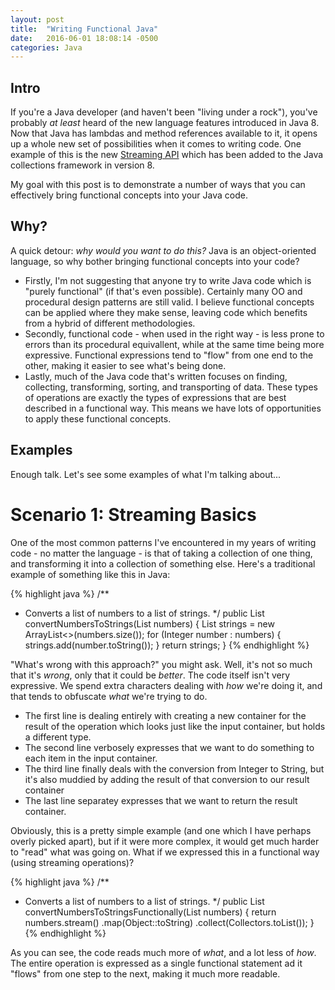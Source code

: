 ```yaml
---
layout: post
title:  "Writing Functional Java"
date:   2016-06-01 18:08:14 -0500
categories: Java
---
```


## Intro
If you're a Java developer (and haven't been "living under a rock"), you've probably _at least_ heard of the new language features introduced in Java 8.
Now that Java has lambdas and method references available to it, it opens up a whole new set of possibilities when it comes to writing code.
One example of this is the new [Streaming API](http://www.oracle.com/technetwork/articles/java/ma14-java-se-8-streams-2177646.html) which has been added
to the Java collections framework in version 8.

My goal with this post is to demonstrate a number of ways that you can effectively bring functional concepts into your Java code.

## Why?
A quick detour: _why would you want to do this?_ Java is an object-oriented language, so why bother bringing functional concepts into your code?

* Firstly, I'm not suggesting that anyone try to write Java code which is "purely functional" (if that's even possible). Certainly many OO and procedural
design patterns are still valid. I believe functional concepts can be applied where they make sense, leaving code which benefits from a hybrid of
different methodologies.
* Secondly, functional code - when used in the right way - is less prone to errors than its procedural equivallent, while at the same time being more expressive.
Functional expressions tend to "flow" from one end to the other, making it easier to see what's being done.
* Lastly, much of the Java code that's written focuses on finding, collecting, transforming, sorting, and transporting of data.
These types of operations are exactly the types of expressions that are best described in a functional way.
This means we have lots of opportunities to apply these functional concepts.

## Examples
Enough talk. Let's see some examples of what I'm talking about...

# Scenario 1: Streaming Basics
One of the most common patterns I've encountered in my years of writing code - no matter the language - is that of taking a collection of one thing,
and transforming it into a collection of something else. Here's a traditional example of something like this in Java:

{% highlight java %}
/**
 * Converts a list of numbers to a list of strings.
 */
public List<String> convertNumbersToStrings(List<Integer> numbers) {
    List<String> strings = new ArrayList<>(numbers.size());
    for (Integer number : numbers) {
        strings.add(number.toString());
    }
    return strings;
}
{% endhighlight %}

"What's wrong with this approach?" you might ask. Well, it's not so much that it's _wrong_, only that it could be _better_. The code itself isn't very
expressive. We spend extra characters dealing with _how_ we're doing it, and that tends to obfuscate _what_ we're trying to do.

* The first line is dealing entirely with creating a new container for the result of the operation which looks just like the input container, but
holds a different type.
* The second line verbosely expresses that we want to do something to each item in the input container.
* The third line finally deals with the conversion from Integer to String, but it's also muddied by adding the result of that conversion to our result
container
* The last line separatey expresses that we want to return the result container.

Obviously, this is a pretty simple example (and one which I have perhaps overly picked apart), but if it were more complex, it would get much harder
to "read" what was going on. What if we expressed this in a functional way (using streaming operations)?

{% highlight java %}
/**
 * Converts a list of numbers to a list of strings.
 */
public List<String> convertNumbersToStringsFunctionally(List<Integer> numbers) {
    return numbers.stream()
            .map(Object::toString)
            .collect(Collectors.toList());
}
{% endhighlight %}

As you can see, the code reads much more of _what_, and a lot less of _how_. The entire operation is expressed as a single functional statement ad it
"flows" from one step to the next, making it much more readable.
